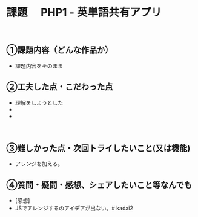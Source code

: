 # 課題　 PHP1 - 英単語共有アプリ
​
## ①課題内容（どんな作品か）
- 課題内容をそのまま
​
## ②工夫した点・こだわった点
- 理解をしようとした
- 
- 
​
## ③難しかった点・次回トライしたいこと(又は機能)
- アレンジを加える。
​
## ④質問・疑問・感想、シェアしたいこと等なんでも
- [感想]
- JSでアレンジするのアイデアが出ない。# kadai2
